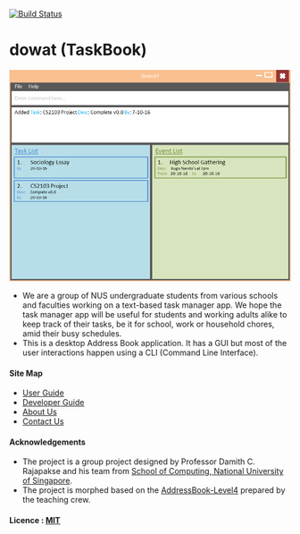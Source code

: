 [![Build Status](https://travis-ci.org/CS2103AUG2016-F09-C4/Main.svg?branch=master)](https://travis-ci.org/CS2103AUG2016-F09-C4/Main)


# dowat (TaskBook)

<img src="docs/images/MockUI.png" width="600"><br>

- We are a group of NUS undergraduate students from various schools and faculties working on a text-based task manager app. We hope the task manager app will be useful for students and working adults alike to keep track of their tasks, be it for school, work or household chores, amid their busy schedules.
- This is a desktop Address Book application. It has a GUI but most of the user interactions happen using 
  a CLI (Command Line Interface).

  
#### Site Map
* [User Guide](docs/UserGuide.md) 
* [Developer Guide](docs/DeveloperGuide.md) 
* [About Us](docs/AboutUs.md)
* [Contact Us](docs/ContactUs.md)


#### Acknowledgements

* The project is a group project designed by Professor Damith C. Rajapakse and his team from [School of Computing, National University of Singapore](http://www.comp.nus.edu.sg).
* The project is morphed based on the [AddressBook-Level4](https://github.com/nus-cs2103-AY1617S1/addressbook-level4) prepared by the teaching crew. 


#### Licence : [MIT](LICENSE)
